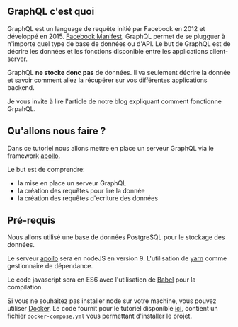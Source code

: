 ## GraphQL c'est quoi

GraphQL est un language de requête initié par Facebook en 2012 et développé en 2015. [Facebook Manifest](http://facebook.github.io/graphql/October2016/). GraphQL permet de se plugguer à n'importe quel type de base de données ou d'API. Le but de GraphQL est de décrire les données et les fonctions disponible entre les applications client-server.

GraphQL **ne stocke donc pas** de données. Il va seulement décrire la donnée et savoir comment allez la récupérer sur vos différentes applications backend.

Je vous invite à lire l'article de notre blog expliquant comment fonctionne GrpahQL.

## Qu'allons nous faire ?

Dans ce tutoriel nous allons mettre en place un serveur GraphQL via le framework [apollo](https://www.apollographql.com).

Le but est de comprendre:
- la mise en place un serveur GraphQL
- la création des requêtes pour lire la donnée
- la création des requêtes d'ecriture des données

## Pré-requis

Nous allons utilisé une base de données PostgreSQL pour le stockage des données.

Le serveur [apollo](https://www.apollographql.com) sera en nodeJS en version 9. L'utilisation de [yarn](https://yarnpkg.com/lang/en/) comme gestionnaire de dépendance.

Le code javascript sera en ES6 avec l'utilisation de [Babel](https://babeljs.io/learn-es2015/) pour la compilation.

Si vous ne souhaitez pas installer node sur votre machine, vous pouvez utiliser [Docker](https://www.docker.com/). Le code fournit pour le tutoriel disponible [ici](https://github.com/duck-invaders/graphql-apollo), contient un fichier `docker-compose.yml` vous permettant d'installer le projet.